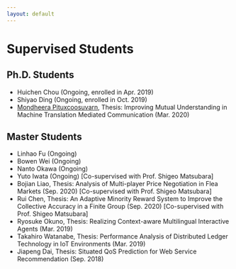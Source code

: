 ```yaml
---
layout: default
---
```


# Supervised Students
## Ph.D. Students
- Huichen Chou (Ongoing, enrolled in Apr. 2019)
- Shiyao Ding (Ongoing, enrolled in Oct. 2019)
- [Mondheera Pituxcoosuvarn](http://www.ritsumei.ac.jp/~mond-p/), Thesis: Improving Mutual Understanding in Machine Translation Mediated Communication (Mar. 2020)

## Master Students
- Linhao Fu (Ongoing)
- Bowen Wei (Ongoing)
- Nanto Okawa (Ongoing)
- Yuto Iwata (Ongoing) [Co-supervised with Prof. Shigeo Matsubara]
- Bojian Liao, Thesis: Analysis of Multi-player Price Negotiation in Flea Markets (Sep. 2020) [Co-supervised with Prof. Shigeo Matsubara]
- Rui Chen, Thesis: An Adaptive Minority Reward System to Improve the Collective Accuracy in a Finite Group (Sep. 2020) [Co-supervised with Prof. Shigeo Matsubara]
- Ryosuke Okuno, Thesis: Realizing Context-aware Multilingual Interactive Agents (Mar. 2019)
- Takahiro Watanabe, Thesis: Performance Analysis of Distributed Ledger Technology in IoT Environments (Mar. 2019)
- Jiapeng Dai, Thesis: Situated QoS Prediction for Web Service Recommendation (Sep. 2018)

